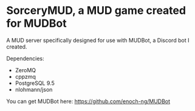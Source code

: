 # SorceryMUD, a MUD game created for MUDBot 

A MUD server specifically designed for use with MUDBot, a Discord bot I created.

Dependencies:
* ZeroMQ
* cppzmq
* PostgreSQL 9.5
* nlohmann/json

You can get MUDBot here: https://github.com/enoch-ng/MUDBot
